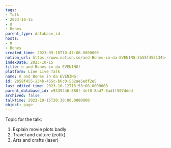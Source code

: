 ```yaml
---
tags:
- Talk
- 2023-10-15
- π
- Bones
parent_type: database_id
hosts:
- π
- Bones
created_time: 2023-09-18T10:47:00.0000000
notion_url: https://www.notion.so/and-Bones-in-da-EVENING-2b58f455134b455cb6c0532ae5edf2e5
indexDate: 2023-10-15
title: π and Bones in da EVENING!
platform: Line Live Talk
name: π and Bones in da EVENING!
id: 2b58f455-134b-455c-b6c0-532ae5edf2e5
last_edited_time: 2023-10-12T13:53:00.0000000
parent_database_id: e9339446-880f-4ef0-8ad7-8ad1f507dded
archived: false
talktime: 2023-10-15T20:30:00.0000000
object: page
---
```


Topic for the talk:
1. Explain movie plots  badly 
2. Travel and culture (eotik)
3. Arts and crafts (laser)

























